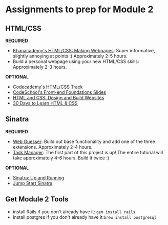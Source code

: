 # Assignments to prep for Module 2

## HTML/CSS

**REQUIRED**

* [Khanacademy's HTML/CSS: Making Webpages](https://www.khanacademy.org/computing/computer-programming/html-css): Super informative, slightly annoying at points :) Approximately 2-5 hours.
* Build a personal webpage using your new HTML/CSS skills: Approximately 2-3 hours. 

**OPTIONAL**

* [Codecademy's HTML/CSS Track](http://www.codecademy.com/en/tracks/web)
* [CodeSchool's Front-end Foundations Slides](http://courseware.codeschool.com/front-end-foundations/Front-end-Foundations.pdf)
* [HTML and CSS: Design and Build Websites](http://www.amazon.com/HTML-CSS-Design-Build-Websites/dp/1118008189)
* [30 Days to Learn HTML & CSS](http://webdesign.tutsplus.com/courses/30-days-to-learn-html-css)

## Sinatra

**REQUIRED**

* [Web Guesser](http://tutorials.jumpstartlab.com/projects/web_guesser.html): Build out base functionality and add one of the three extensions. Approximately 2-4 hours.
* [Task Manager](http://tutorials.jumpstartlab.com/projects/task_manager.html): The first part of this project is up! The entire tutorial will take approximately 4-6 hours. Build it twice :) 

**OPTIONAL**

* [Sinatra: Up and Running](http://www.amazon.com/Sinatra-Up-Running-Alan-Harris/dp/1449304230/ref=sr_1_2?ie=UTF8&qid=1422133158&sr=8-2&keywords=sinatra+application)
* [Jump Start Sinatra](http://www.amazon.com/Jump-Start-Sinatra-Darren-Jones/dp/0987332147/ref=sr_1_1?ie=UTF8&qid=1422133181&sr=8-1&keywords=jumpstart+sinatra)

## Get Module 2 Tools

* install Rails if you don't already have it: `gem install rails`
* install postgres if you don't already have it:`brew install postgresql`
